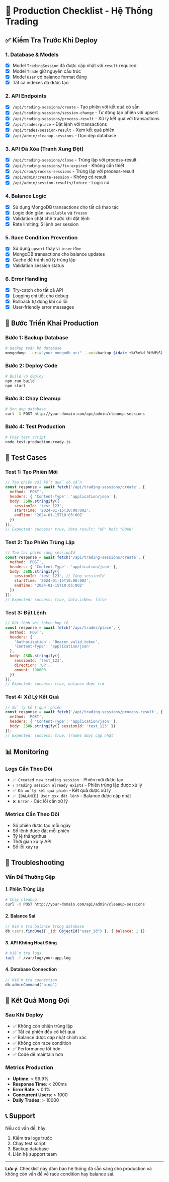 # 🚀 Production Checklist - Hệ Thống Trading

## ✅ Kiểm Tra Trước Khi Deploy

### 1. **Database & Models**
- [x] Model `TradingSession` đã được cập nhật với `result` required
- [x] Model `Trade` giữ nguyên cấu trúc
- [x] Model `User` có balance format đúng
- [x] Tất cả indexes đã được tạo

### 2. **API Endpoints**
- [x] `/api/trading-sessions/create` - Tạo phiên với kết quả có sẵn
- [x] `/api/trading-sessions/session-change` - Tự động tạo phiên với upsert
- [x] `/api/trading-sessions/process-result` - Xử lý kết quả với transactions
- [x] `/api/trades/place` - Đặt lệnh với transactions
- [x] `/api/trades/session-result` - Xem kết quả phiên
- [x] `/api/admin/cleanup-sessions` - Dọn dẹp database

### 3. **API Đã Xóa (Tránh Xung Đột)**
- [x] `/api/trading-sessions/close` - Trùng lặp với process-result
- [x] `/api/trading-sessions/fix-expired` - Không cần thiết
- [x] `/api/cron/process-sessions` - Trùng lặp với process-result
- [x] `/api/admin/create-session` - Không có result
- [x] `/api/admin/session-results/future` - Logic cũ

### 4. **Balance Logic**
- [x] Sử dụng MongoDB transactions cho tất cả thao tác
- [x] Logic đơn giản: `available` và `frozen`
- [x] Validation chặt chẽ trước khi đặt lệnh
- [x] Rate limiting: 5 lệnh per session

### 5. **Race Condition Prevention**
- [x] Sử dụng `upsert` thay vì `insertOne`
- [x] MongoDB transactions cho balance updates
- [x] Cache để tránh xử lý trùng lặp
- [x] Validation session status

### 6. **Error Handling**
- [x] Try-catch cho tất cả API
- [x] Logging chi tiết cho debug
- [x] Rollback tự động khi có lỗi
- [x] User-friendly error messages

## 🔧 Bước Triển Khai Production

### Bước 1: Backup Database
```bash
# Backup toàn bộ database
mongodump --uri="your_mongodb_uri" --out=backup_$(date +%Y%m%d_%H%M%S)
```

### Bước 2: Deploy Code
```bash
# Build và deploy
npm run build
npm start
```

### Bước 3: Chạy Cleanup
```bash
# Dọn dẹp database
curl -X POST http://your-domain.com/api/admin/cleanup-sessions
```

### Bước 4: Test Production
```bash
# Chạy test script
node test-production-ready.js
```

## 🧪 Test Cases

### Test 1: Tạo Phiên Mới
```javascript
// Tạo phiên với kết quả có sẵn
const response = await fetch('/api/trading-sessions/create', {
  method: 'POST',
  headers: { 'Content-Type': 'application/json' },
  body: JSON.stringify({
    sessionId: 'test_123',
    startTime: '2024-01-15T10:00:00Z',
    endTime: '2024-01-15T10:05:00Z'
  })
});
// Expected: success: true, data.result: "UP" hoặc "DOWN"
```

### Test 2: Tạo Phiên Trùng Lặp
```javascript
// Tạo lại phiên cùng sessionId
const response = await fetch('/api/trading-sessions/create', {
  method: 'POST',
  headers: { 'Content-Type': 'application/json' },
  body: JSON.stringify({
    sessionId: 'test_123', // Cùng sessionId
    startTime: '2024-01-15T10:00:00Z',
    endTime: '2024-01-15T10:05:00Z'
  })
});
// Expected: success: true, data.isNew: false
```

### Test 3: Đặt Lệnh
```javascript
// Đặt lệnh với token hợp lệ
const response = await fetch('/api/trades/place', {
  method: 'POST',
  headers: {
    'Authorization': 'Bearer valid_token',
    'Content-Type': 'application/json'
  },
  body: JSON.stringify({
    sessionId: 'test_123',
    direction: 'UP',
    amount: 100000
  })
});
// Expected: success: true, balance được trừ
```

### Test 4: Xử Lý Kết Quả
```javascript
// Xử lý kết quả phiên
const response = await fetch('/api/trading-sessions/process-result', {
  method: 'POST',
  headers: { 'Content-Type': 'application/json' },
  body: JSON.stringify({ sessionId: 'test_123' })
});
// Expected: success: true, trades được cập nhật
```

## 📊 Monitoring

### Logs Cần Theo Dõi
- `✅ Created new trading session` - Phiên mới được tạo
- `ℹ️ Trading session already exists` - Phiên trùng lặp được xử lý
- `✅ Đã xử lý kết quả phiên` - Kết quả được xử lý
- `✅ [BALANCE] User xxx đặt lệnh` - Balance được cập nhật
- `❌ Error` - Các lỗi cần xử lý

### Metrics Cần Theo Dõi
- Số phiên được tạo mỗi ngày
- Số lệnh được đặt mỗi phiên
- Tỷ lệ thắng/thua
- Thời gian xử lý API
- Số lỗi xảy ra

## 🚨 Troubleshooting

### Vấn Đề Thường Gặp

#### 1. **Phiên Trùng Lặp**
```bash
# Chạy cleanup
curl -X POST http://your-domain.com/api/admin/cleanup-sessions
```

#### 2. **Balance Sai**
```javascript
// Kiểm tra balance trong database
db.users.findOne({ _id: ObjectId("user_id") }, { balance: 1 })
```

#### 3. **API Không Hoạt Động**
```bash
# Kiểm tra logs
tail -f /var/log/your-app.log
```

#### 4. **Database Connection**
```javascript
// Kiểm tra connection
db.adminCommand('ping')
```

## 🎯 Kết Quả Mong Đợi

### Sau Khi Deploy
- ✅ Không còn phiên trùng lặp
- ✅ Tất cả phiên đều có kết quả
- ✅ Balance được cập nhật chính xác
- ✅ Không còn race condition
- ✅ Performance tốt hơn
- ✅ Code dễ maintain hơn

### Metrics Production
- **Uptime**: > 99.9%
- **Response Time**: < 200ms
- **Error Rate**: < 0.1%
- **Concurrent Users**: > 1000
- **Daily Trades**: > 10000

## 📞 Support

Nếu có vấn đề, hãy:
1. Kiểm tra logs trước
2. Chạy test script
3. Backup database
4. Liên hệ support team

---

**Lưu ý**: Checklist này đảm bảo hệ thống đã sẵn sàng cho production và không còn vấn đề về race condition hay balance sai.

